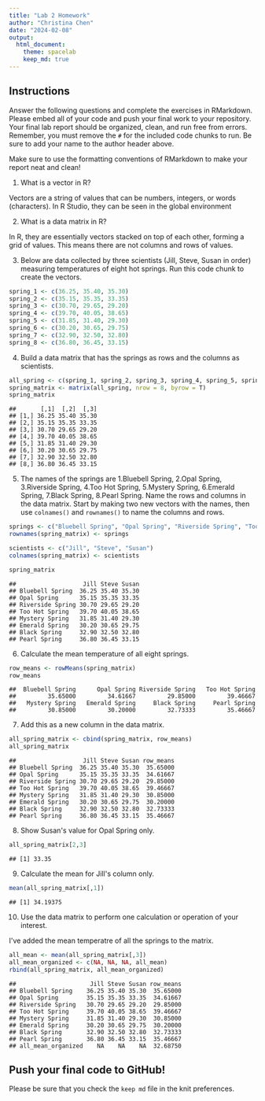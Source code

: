 ```yaml
---
title: "Lab 2 Homework"
author: "Christina Chen"
date: "2024-02-08"
output:
  html_document: 
    theme: spacelab
    keep_md: true
---
```


## Instructions
Answer the following questions and complete the exercises in RMarkdown. Please embed all of your code and push your final work to your repository. Your final lab report should be organized, clean, and run free from errors. Remember, you must remove the `#` for the included code chunks to run. Be sure to add your name to the author header above.  

Make sure to use the formatting conventions of RMarkdown to make your report neat and clean!  

1. What is a vector in R?  

Vectors are a string of values that can be numbers, integers, or words (characters). In R Studio, they can be seen in the global environment

2. What is a data matrix in R?  

In R, they are essentially vectors stacked on top of each other, forming a grid of values. This means there are not columns and rows of values.

3. Below are data collected by three scientists (Jill, Steve, Susan in order) measuring temperatures of eight hot springs. Run this code chunk to create the vectors.  


```r
spring_1 <- c(36.25, 35.40, 35.30)
spring_2 <- c(35.15, 35.35, 33.35)
spring_3 <- c(30.70, 29.65, 29.20)
spring_4 <- c(39.70, 40.05, 38.65)
spring_5 <- c(31.85, 31.40, 29.30)
spring_6 <- c(30.20, 30.65, 29.75)
spring_7 <- c(32.90, 32.50, 32.80)
spring_8 <- c(36.80, 36.45, 33.15)
```

4. Build a data matrix that has the springs as rows and the columns as scientists.  


```r
all_spring <- c(spring_1, spring_2, spring_3, spring_4, spring_5, spring_6, spring_7, spring_8)
spring_matrix <- matrix(all_spring, nrow = 8, byrow = T)
spring_matrix
```

```
##       [,1]  [,2]  [,3]
## [1,] 36.25 35.40 35.30
## [2,] 35.15 35.35 33.35
## [3,] 30.70 29.65 29.20
## [4,] 39.70 40.05 38.65
## [5,] 31.85 31.40 29.30
## [6,] 30.20 30.65 29.75
## [7,] 32.90 32.50 32.80
## [8,] 36.80 36.45 33.15
```

5. The names of the springs are 1.Bluebell Spring, 2.Opal Spring, 3.Riverside Spring, 4.Too Hot Spring, 5.Mystery Spring, 6.Emerald Spring, 7.Black Spring, 8.Pearl Spring. Name the rows and columns in the data matrix. Start by making two new vectors with the names, then use `colnames()` and `rownames()` to name the columns and rows.


```r
springs <- c("Bluebell Spring", "Opal Spring", "Riverside Spring", "Too Hot Spring", "Mystery Spring", "Emerald Spring", "Black Spring", "Pearl Spring")
rownames(spring_matrix) <- springs

scientists <- c("Jill", "Steve", "Susan")
colnames(spring_matrix) <- scientists

spring_matrix
```

```
##                   Jill Steve Susan
## Bluebell Spring  36.25 35.40 35.30
## Opal Spring      35.15 35.35 33.35
## Riverside Spring 30.70 29.65 29.20
## Too Hot Spring   39.70 40.05 38.65
## Mystery Spring   31.85 31.40 29.30
## Emerald Spring   30.20 30.65 29.75
## Black Spring     32.90 32.50 32.80
## Pearl Spring     36.80 36.45 33.15
```

6. Calculate the mean temperature of all eight springs.


```r
row_means <- rowMeans(spring_matrix)
row_means
```

```
##  Bluebell Spring      Opal Spring Riverside Spring   Too Hot Spring 
##         35.65000         34.61667         29.85000         39.46667 
##   Mystery Spring   Emerald Spring     Black Spring     Pearl Spring 
##         30.85000         30.20000         32.73333         35.46667
```

7. Add this as a new column in the data matrix.  


```r
all_spring_matrix <- cbind(spring_matrix, row_means)
all_spring_matrix
```

```
##                   Jill Steve Susan row_means
## Bluebell Spring  36.25 35.40 35.30  35.65000
## Opal Spring      35.15 35.35 33.35  34.61667
## Riverside Spring 30.70 29.65 29.20  29.85000
## Too Hot Spring   39.70 40.05 38.65  39.46667
## Mystery Spring   31.85 31.40 29.30  30.85000
## Emerald Spring   30.20 30.65 29.75  30.20000
## Black Spring     32.90 32.50 32.80  32.73333
## Pearl Spring     36.80 36.45 33.15  35.46667
```

8. Show Susan's value for Opal Spring only.


```r
all_spring_matrix[2,3]
```

```
## [1] 33.35
```

9. Calculate the mean for Jill's column only.  


```r
mean(all_spring_matrix[,1])
```

```
## [1] 34.19375
```

10. Use the data matrix to perform one calculation or operation of your interest.

I've added the mean temperatre of all the springs to the matrix.


```r
all_mean <- mean(all_spring_matrix[,3])
all_mean_organized <- c(NA, NA, NA, all_mean)
rbind(all_spring_matrix, all_mean_organized)
```

```
##                     Jill Steve Susan row_means
## Bluebell Spring    36.25 35.40 35.30  35.65000
## Opal Spring        35.15 35.35 33.35  34.61667
## Riverside Spring   30.70 29.65 29.20  29.85000
## Too Hot Spring     39.70 40.05 38.65  39.46667
## Mystery Spring     31.85 31.40 29.30  30.85000
## Emerald Spring     30.20 30.65 29.75  30.20000
## Black Spring       32.90 32.50 32.80  32.73333
## Pearl Spring       36.80 36.45 33.15  35.46667
## all_mean_organized    NA    NA    NA  32.68750
```

## Push your final code to GitHub!
Please be sure that you check the `keep md` file in the knit preferences.  
